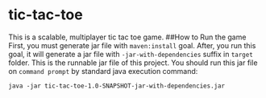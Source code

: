 # tic-tac-toe
This is a scalable, multiplayer tic tac toe game.
##How to Run the game
First, you must generate jar file with `maven:install` goal. After, you run this goal, it will generate a jar file with `-jar-with-dependencies` suffix in `target` folder.
This is the runnable jar file of this project. You should run this jar file on `command prompt` by standard java execution command:

`java -jar tic-tac-toe-1.0-SNAPSHOT-jar-with-dependencies.jar`


